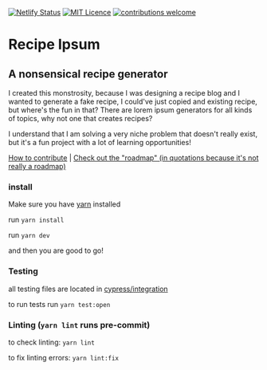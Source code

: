[![Netlify Status](https://api.netlify.com/api/v1/badges/a19073e8-90f4-4e36-83f1-c171e02d5437/deploy-status)](https://app.netlify.com/sites/recipe-ipsum/deploys)
[![MIT Licence](https://badges.frapsoft.com/os/mit/mit.png?v=103)](https://opensource.org/licenses/mit-license.php)
[![contributions welcome](https://img.shields.io/badge/contributions-welcome-brightgreen.svg?style=flat)](./CONTRIBUTING.md)
# Recipe Ipsum
## A nonsensical recipe generator
I created this monstrosity, because I was designing a recipe blog and I wanted to generate a fake recipe, I could've just copied and existing recipe, but where's the fun in that? There are lorem ipsum generators for all kinds of topics, why not one that creates recipes?

I understand that I am solving a very niche problem that doesn't really exist, but it's a fun project with a lot of learning opportunities!

[How to contribute](CONTRIBUTING.md) | [Check out the "roadmap" (in quotations because it's not really a roadmap)](https://www.notion.so/Roadmap-667071679b9c4676ac49188d1cb1a257)

### install

Make sure you have [yarn](https://yarnpkg.com/) installed

run `yarn install`

run `yarn dev`

and then you are good to go!

### Testing
all testing files are located in [cypress/integration](./cypress/integration)

to run tests run `yarn test:open`

### Linting (`yarn lint` runs pre-commit)
to check linting: `yarn lint`

to fix linting errors: `yarn lint:fix`
